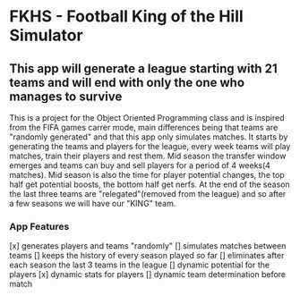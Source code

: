 # FKHS - Football King of the Hill Simulator
## This app will generate a league starting with 21 teams and will end with only the one who manages to survive

This is a project for the Object Oriented Programming class and is inspired from the FIFA games carrer mode, main differences being that teams are "randomly generated" and that this app only simulates matches.
It starts by generating the teams and players for the league, every week teams will play matches, train their players and rest them.
Mid season the transfer window emerges and teams can buy and sell players for a period of 4 weeks(4 matches). Mid season is also the time for player potential changes, the top half get potential boosts, the bottom half get nerfs. At the end of the season the last three teams are "relegated"(removed from the league) and so after a few seasons we will have our "KING" team.
### App Features
[x] generates players and teams "randomly"
[] simulates matches between teams
[] keeps the history of every season played so far
[] eliminates after each season the last 3 teams in the league
[] dynamic potential for the players
[x] dynamic stats for players
[] dynamic team determination before match

